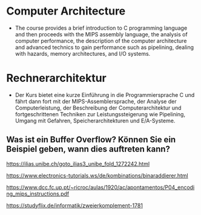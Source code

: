 # Computer Architecture 

- The course provides a brief introduction to C programming language and then proceeds with the MIPS assembly language, the analysis of computer performance, the description of the computer architecture and advanced technics to gain performance such as pipelining, dealing with hazards, memory architectures, and I/O systems.

# Rechnerarchitektur

- Der Kurs bietet eine kurze Einführung in die Programmiersprache C und fährt dann fort mit der MIPS-Assemblersprache, der Analyse der Computerleistung, der Beschreibung der Computerarchitektur und fortgeschrittenen Techniken zur Leistungssteigerung wie Pipelining, Umgang mit Gefahren, Speicherarchitekturen und E/A-Systeme.

## Was ist ein Buffer Overflow? Können Sie ein Beispiel geben, wann dies auftreten kann?


 
https://ilias.unibe.ch/goto_ilias3_unibe_fold_1272242.html

https://www.electronics-tutorials.ws/de/kombinations/binaraddierer.html

https://www.dcc.fc.up.pt/~ricroc/aulas/1920/ac/apontamentos/P04_encoding_mips_instructions.pdf

https://studyflix.de/informatik/zweierkomplement-1781
